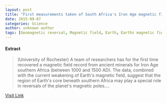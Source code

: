 ```yaml
---
layout: post
title: "First measurements taken of South Africa's Iron Age magnetic field history"
date: 2015-09-07
categories: Science
author: unknown author
tags: [Geomagnetic reversal, Magnetic field, Earth, Earths magnetic field, Mantle (geology), Large low-shear-velocity provinces, Physical sciences, Earth sciences, Planetary science, Nature, Planets of the Solar System, Geology]
---
```





#### Extract
>(University of Rochester) A team of researchers has for the first time recovered a magnetic field record from ancient minerals for Iron Age southern Africa (between 1000 and 1500 AD).  The data, combined with the current weakening of Earth's magnetic field, suggest that the region of Earth's core beneath southern Africa may play a special role in reversals of the planet's magnetic poles....



[Visit Link](http://www.eurekalert.org/pub_releases/2015-07/uor-fmt072315.php)



